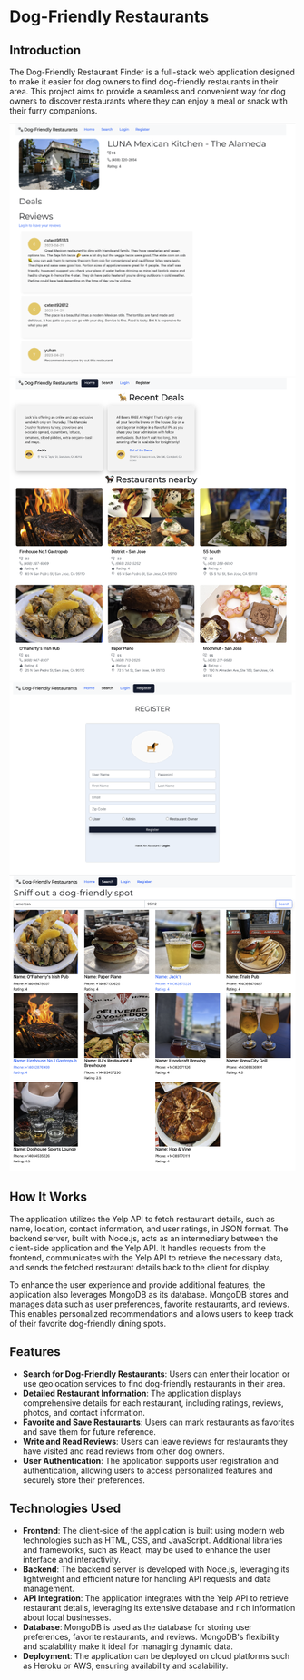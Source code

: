 # Dog-Friendly Restaurants

## Introduction

The Dog-Friendly Restaurant Finder is a full-stack web application designed to make it easier for dog owners to find dog-friendly restaurants in their area. This project aims to provide a seamless and convenient way for dog owners to discover restaurants where they can enjoy a meal or snack with their furry companions.

![Home Page](https://github.com/moonpiiiiie/final-react-web-app/blob/main/src/images/Detailed%20Page.png)
![Detailed Page](https://github.com/moonpiiiiie/final-react-web-app/blob/main/src/images/Home%20Page.png)
![Regristration Page](https://github.com/moonpiiiiie/final-react-web-app/blob/main/src/images/Registration%20Page.png)
![Search Page](https://github.com/moonpiiiiie/final-react-web-app/blob/main/src/images/Search%20Page.png)

## How It Works

The application utilizes the Yelp API to fetch restaurant details, such as name, location, contact information, and user ratings, in JSON format. The backend server, built with Node.js, acts as an intermediary between the client-side application and the Yelp API. It handles requests from the frontend, communicates with the Yelp API to retrieve the necessary data, and sends the fetched restaurant details back to the client for display.

To enhance the user experience and provide additional features, the application also leverages MongoDB as its database. MongoDB stores and manages data such as user preferences, favorite restaurants, and reviews. This enables personalized recommendations and allows users to keep track of their favorite dog-friendly dining spots.

## Features

- **Search for Dog-Friendly Restaurants**: Users can enter their location or use geolocation services to find dog-friendly restaurants in their area.
- **Detailed Restaurant Information**: The application displays comprehensive details for each restaurant, including ratings, reviews, photos, and contact information.
- **Favorite and Save Restaurants**: Users can mark restaurants as favorites and save them for future reference.
- **Write and Read Reviews**: Users can leave reviews for restaurants they have visited and read reviews from other dog owners.
- **User Authentication**: The application supports user registration and authentication, allowing users to access personalized features and securely store their preferences.

## Technologies Used

- **Frontend**: The client-side of the application is built using modern web technologies such as HTML, CSS, and JavaScript. Additional libraries and frameworks, such as React, may be used to enhance the user interface and interactivity.
- **Backend**: The backend server is developed with Node.js, leveraging its lightweight and efficient nature for handling API requests and data management.
- **API Integration**: The application integrates with the Yelp API to retrieve restaurant details, leveraging its extensive database and rich information about local businesses.
- **Database**: MongoDB is used as the database for storing user preferences, favorite restaurants, and reviews. MongoDB's flexibility and scalability make it ideal for managing dynamic data.
- **Deployment**: The application can be deployed on cloud platforms such as Heroku or AWS, ensuring availability and scalability.
